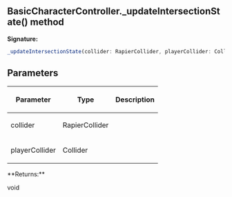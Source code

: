 
## BasicCharacterController.\_updateIntersectionState() method

**Signature:**

```typescript
_updateIntersectionState(collider: RapierCollider, playerCollider: Collider): void;
```

## Parameters

<table><thead><tr><th>

Parameter


</th><th>

Type


</th><th>

Description


</th></tr></thead>
<tbody><tr><td>

collider


</td><td>

RapierCollider


</td><td>


</td></tr>
<tr><td>

playerCollider


</td><td>

Collider


</td><td>


</td></tr>
</tbody></table>
**Returns:**

void

